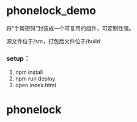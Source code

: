 # phonelock_demo

将“手势密码”封装成一个可复用的组件，可定制性强。

源文件位于/src，打包后文件位于/build

### setup：

1. npm install
2. npm run deploy
3. open index.html



# phonelock

